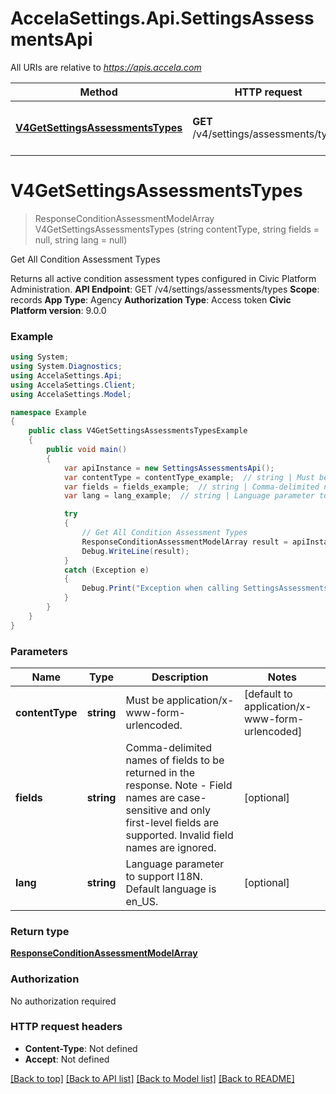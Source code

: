 # AccelaSettings.Api.SettingsAssessmentsApi

All URIs are relative to *https://apis.accela.com*

Method | HTTP request | Description
------------- | ------------- | -------------
[**V4GetSettingsAssessmentsTypes**](SettingsAssessmentsApi.md#v4getsettingsassessmentstypes) | **GET** /v4/settings/assessments/types | Get All Condition Assessment Types


<a name="v4getsettingsassessmentstypes"></a>
# **V4GetSettingsAssessmentsTypes**
> ResponseConditionAssessmentModelArray V4GetSettingsAssessmentsTypes (string contentType, string fields = null, string lang = null)

Get All Condition Assessment Types

Returns all active condition assessment types configured in Civic Platform Administration. **API Endpoint**:  GET /v4/settings/assessments/types  **Scope**:  records  **App Type**:  Agency  **Authorization Type**:  Access token  **Civic Platform version**: 9.0.0 

### Example
```csharp
using System;
using System.Diagnostics;
using AccelaSettings.Api;
using AccelaSettings.Client;
using AccelaSettings.Model;

namespace Example
{
    public class V4GetSettingsAssessmentsTypesExample
    {
        public void main()
        {
            var apiInstance = new SettingsAssessmentsApi();
            var contentType = contentType_example;  // string | Must be application/x-www-form-urlencoded. (default to application/x-www-form-urlencoded)
            var fields = fields_example;  // string | Comma-delimited names of fields to be returned in the response. Note - Field names are case-sensitive and only first-level fields are supported. Invalid field names are ignored. (optional) 
            var lang = lang_example;  // string | Language parameter to support I18N. Default language is en_US. (optional) 

            try
            {
                // Get All Condition Assessment Types
                ResponseConditionAssessmentModelArray result = apiInstance.V4GetSettingsAssessmentsTypes(contentType, fields, lang);
                Debug.WriteLine(result);
            }
            catch (Exception e)
            {
                Debug.Print("Exception when calling SettingsAssessmentsApi.V4GetSettingsAssessmentsTypes: " + e.Message );
            }
        }
    }
}
```

### Parameters

Name | Type | Description  | Notes
------------- | ------------- | ------------- | -------------
 **contentType** | **string**| Must be application/x-www-form-urlencoded. | [default to application/x-www-form-urlencoded]
 **fields** | **string**| Comma-delimited names of fields to be returned in the response. Note - Field names are case-sensitive and only first-level fields are supported. Invalid field names are ignored. | [optional] 
 **lang** | **string**| Language parameter to support I18N. Default language is en_US. | [optional] 

### Return type

[**ResponseConditionAssessmentModelArray**](ResponseConditionAssessmentModelArray.md)

### Authorization

No authorization required

### HTTP request headers

 - **Content-Type**: Not defined
 - **Accept**: Not defined

[[Back to top]](#) [[Back to API list]](../README.md#documentation-for-api-endpoints) [[Back to Model list]](../README.md#documentation-for-models) [[Back to README]](../README.md)

